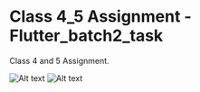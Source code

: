 # Class 4_5 Assignment - Flutter_batch2_task

Class 4 and 5 Assignment. 

![Alt text](screenshot1.jpg)
![Alt text](screenshot2.jpg)
